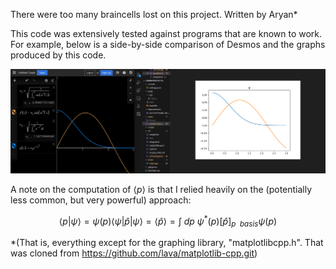 There were too many braincells lost on this project.
Written by Aryan*

This code was extensively tested against programs that are known to work. For example, below is a side-by-side comparison of Desmos and the graphs produced by this code.

![alt text](./README_Pictures/Annotation%202024-06-29%20225632.png)

A note on the computation of $`\langle p \rangle`$ is that I relied heavily on the (potentially less common, but very powerful) approach:

```math
\langle p | \psi \rangle = \psi(p)
\langle \psi | \hat{p} | \psi \rangle = \langle \hat{p} \rangle = \int \ dp \ \psi^*(p) [\hat{p}]_{p\ \ basis} \psi(p)
```

*(That is, everything except for the graphing library, "matplotlibcpp.h". That was cloned from https://github.com/lava/matplotlib-cpp.git)